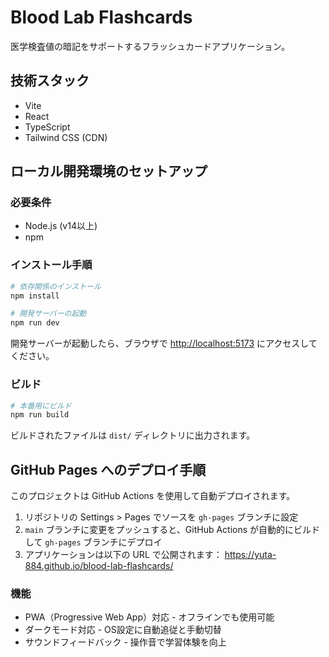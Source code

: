 # Blood Lab Flashcards

医学検査値の暗記をサポートするフラッシュカードアプリケーション。

## 技術スタック

- Vite
- React
- TypeScript
- Tailwind CSS (CDN)

## ローカル開発環境のセットアップ

### 必要条件

- Node.js (v14以上)
- npm

### インストール手順

```bash
# 依存関係のインストール
npm install

# 開発サーバーの起動
npm run dev
```

開発サーバーが起動したら、ブラウザで [http://localhost:5173](http://localhost:5173) にアクセスしてください。

### ビルド

```bash
# 本番用にビルド
npm run build
```

ビルドされたファイルは `dist/` ディレクトリに出力されます。

## GitHub Pages へのデプロイ手順

このプロジェクトは GitHub Actions を使用して自動デプロイされます。

1. リポジトリの Settings > Pages でソースを `gh-pages` ブランチに設定
2. `main` ブランチに変更をプッシュすると、GitHub Actions が自動的にビルドして `gh-pages` ブランチにデプロイ
3. アプリケーションは以下の URL で公開されます：
   https://yuta-884.github.io/blood-lab-flashcards/

### 機能

- PWA（Progressive Web App）対応 - オフラインでも使用可能
- ダークモード対応 - OS設定に自動追従と手動切替
- サウンドフィードバック - 操作音で学習体験を向上
